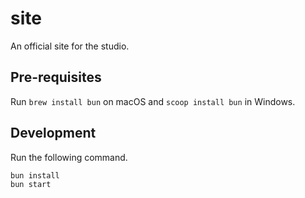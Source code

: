 # site

An official site for the studio.

## Pre-requisites

Run `brew install bun` on macOS and `scoop install bun` in Windows.

## Development

Run the following command.

```shell
bun install
bun start
```

